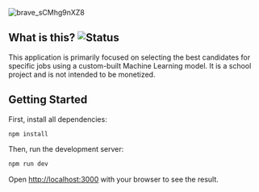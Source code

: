 ![brave_sCMhg9nXZ8](https://github.com/user-attachments/assets/60a0143e-2fc1-4d17-94a9-4645ba00317f) 
## What is this? ![Status](https://img.shields.io/badge/status-still_in_development-yellow)
This application is primarily focused on selecting the best candidates for specific jobs using a custom-built Machine Learning model. It is a school project and is not intended to be monetized.


## Getting Started
First, install all dependencies:
```
npm install
```

Then, run the development server:

```bash
npm run dev
```

Open [http://localhost:3000](http://localhost:3000) with your browser to see the result.

